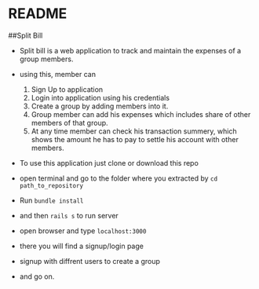 # README

##Split Bill

* Split bill is a web application to track and maintain the expenses of a group members.
* using this, member can
	1. Sign Up to application
	2. Login into application using his credentials
	3. Create a group by adding members into it.
	4. Group member can add his expenses which includes share of other members of that group.
	5. At any time member can check his transaction summery, which shows the amount he has to pay to settle his account with other members.
	
* To use this application just clone or download this repo
* open terminal and go to the folder where you extracted by `cd path_to_repository`
* Run `bundle install`
* and then `rails s` to run server
* open browser and type `localhost:3000`
* there you will find a signup/login page
* signup with diffrent users to create a group
* and go on. 

